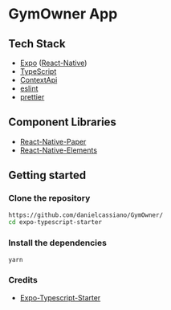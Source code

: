 # GymOwner App

## Tech Stack

- [Expo](https://expo.io/) ([React-Native](https://facebook.github.io/react-native/))
- [TypeScript](https://www.typescriptlang.org/)
- [ContextApi](https://pt-br.reactjs.org/docs/context.html)
- [eslint](https://eslint.org/)
- [prettier](https://prettier.io/)

## Component Libraries

- [React-Native-Paper](https://reactnativepaper.com/)
- [React-Native-Elements](https://reactnativeelements.com/)

## Getting started

### Clone the repository

```sh
https://github.com/danielcassiano/GymOwner/
cd expo-typescript-starter
```

### Install the dependencies

```sh
yarn
```

### Credits

- [Expo-Typescript-Starter](https://github.com/Naturalclar/expo-typescript-starter)
